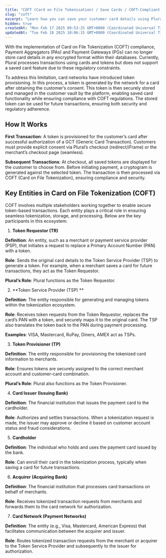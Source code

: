 ```yaml
---
title: "COFT (Card on File Tokenisation) / Save Cards / COFT-Compliant Payments"
slug: "coft"
excerpt: "Learn how you can save your customer card details using Plural tokenization to process payments."
hidden: true
createdAt: "Mon Feb 17 2025 09:53:25 GMT+0000 (Coordinated Universal Time)"
updatedAt: "Tue Feb 18 2025 10:06:15 GMT+0000 (Coordinated Universal Time)"
---
```

With the implementation of Card on File Tokenization (COFT) compliance, Payment Aggregators (PAs) and Payment Gateways (PGs) can no longer store card details in any encrypted format within their databases. Currently, Plural processes transactions using cards and tokens but does not support a saved card feature due to these regulatory constraints.

To address this limitation, card networks have introduced token provisioning. In this process, a token is generated by the network for a card after obtaining the customer’s consent. This token is then securely stored and managed in the customer vault by the platform, enabling saved card functionality while ensuring compliance with COFT regulations. The stored token can be used for future transactions, ensuring both security and regulatory adherence.

## How It Works

**First Transaction**: A token is provisioned for the customer’s card after successful authorization of a GCT (Generic Card Transaction). Customers must provide explicit consent via Plural’s checkout (redirect/iFrame) or the merchant’s checkout page (seamless). 

**Subsequent Transactions**: At checkout, all saved tokens are displayed for the customer to choose from. Before initiating payment, a cryptogram is generated against the selected token. The transaction is then processed via COFT (Card on File Tokenization), ensuring compliance and security.

## Key Entities in Card on File Tokenization (COFT)

COFT involves multiple stakeholders working together to enable secure token-based transactions. Each entity plays a critical role in ensuring seamless tokenization, storage, and processing. Below are the key participants in this ecosystem: 

1. **Token Requestor (TR)** 

**Definition**: An entity, such as a merchant or payment service provider (PSP), that initiates a request to replace a Primary Account Number (PAN) with a token. 

**Role**: Sends the original card details to the Token Service Provider (TSP) to generate a token. For example, when a merchant saves a card for future transactions, they act as the Token Requestor. 

**Plural’s Role**: Plural functions as the Token Requestor. 

2. **Token Service Provider (TSP) **

**Definition**: The entity responsible for generating and managing tokens within the tokenization ecosystem. 

**Role**: Receives token requests from the Token Requestor, replaces the card’s PAN with a token, and securely maps it to the original card. The TSP also translates the token back to the PAN during payment processing. 

**Examples**: VISA, Mastercard, RuPay, Diners, AMEX act as TSPs. 

3. **Token Provisioner (TP)** 

**Definition**: The entity responsible for provisioning the tokenized card information to merchants. 

**Role**: Ensures tokens are securely assigned to the correct merchant account and customer-card combination. 

**Plural’s Role**: Plural also functions as the Token Provisioner. 

4. **Card Issuer (Issuing Bank)** 

**Definition**: The financial institution that issues the payment card to the cardholder. 

**Role**: Authorizes and settles transactions. When a tokenization request is made, the issuer may approve or decline it based on customer account status and fraud considerations. 

5. **Cardholder** 

**Definition**: The individual who holds and uses the payment card issued by the bank. 

**Role**: Can enroll their card in the tokenization process, typically when saving a card for future transactions. 

6. **Acquirer (Acquiring Bank)** 

**Definition**: The financial institution that processes card transactions on behalf of merchants. 

**Role**: Receives tokenized transaction requests from merchants and forwards them to the card network for authorization. 

7. **Card Network (Payment Networks)** 

**Definition**: The entity (e.g., Visa, Mastercard, American Express) that facilitates communication between the acquirer and issuer. 

**Role**: Routes tokenized transaction requests from the merchant or acquirer to the Token Service Provider and subsequently to the issuer for authorization.
